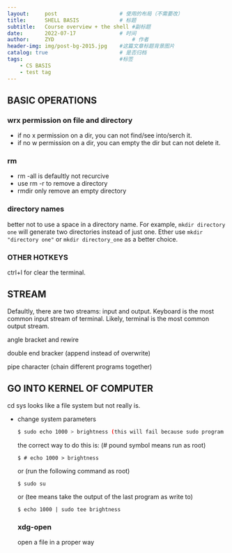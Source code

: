 ```yaml
---
layout:     post   				    # 使用的布局（不需要改）
title:      SHELL BASIS 			# 标题 
subtitle:   Course overview + the shell #副标题
date:       2022-07-17 				# 时间
author:     ZYD 						# 作者
header-img: img/post-bg-2015.jpg 	#这篇文章标题背景图片
catalog: true 						# 是否归档
tags:								#标签
    - CS BASIS
    - test tag
---
```


## BASIC OPERATIONS
### wrx permission on file and directory
- if no x permission on a dir, you can not find/see into/serch it.
- if no w permission on a dir, you can empty the dir but can not delete it.

### rm
- rm -all is defaultly not recurcive
- use rm -r to remove a directory
- rmdir only remove an empty directory

### directory names
better not to use a space in a directory name. For example, `mkdir directory one` will generate two directories instead of just one. 
Ether use `mkdir "directory one"` or `mkdir directory_one` as a better choice.

### OTHER HOTKEYS
ctrl+l for clear the terminal.

## STREAM
Defaultly, there are two streams: input and output. Keyboard is the most common input stream of terminal.
Likely, terminal is the most common output stream.

angle bracket and rewire

double end bracker (append instead of overwrite)

pipe character (chain different programs together)


## GO INTO KERNEL OF COMPUTER
cd sys
looks like a file system but not really is.

- change system parameters
  ```sh
  $ sudo echo 1000 > brightness (this will fail because sudo program does not know about how to open brightness)
  ```
  the correct way to do this is: (# pound symbol means run as root)
  ```
  $ # echo 1000 > brightness 
  ```

  or (run the following command as root)
  ```
  $ sudo su
  ```  
  
  or (tee means take the output of the last program as write to)
  ```
  $ echo 1000 | sudo tee brightness
  ```    
  
  ### xdg-open
  open a file in a proper way
